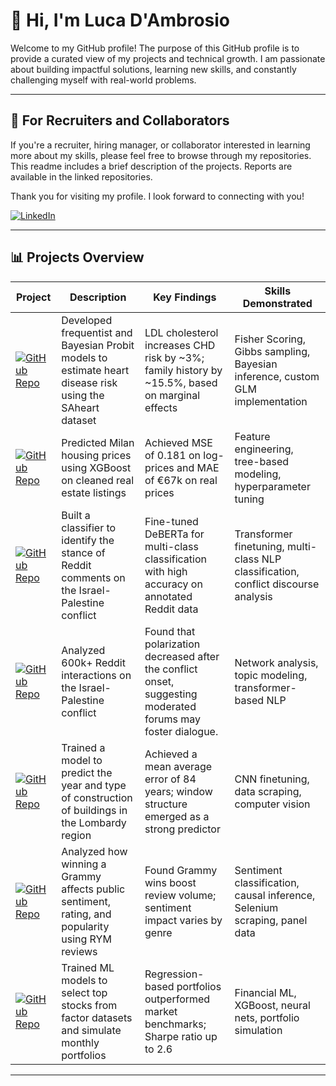 # 👋 Hi, I'm Luca D'Ambrosio

Welcome to my GitHub profile!  The purpose of this GitHub profile is to provide a curated view of my projects and technical growth. 
I am passionate about building impactful solutions, learning new skills, and constantly challenging myself with real-world problems.

---

## 👀 For Recruiters and Collaborators

If you're a recruiter, hiring manager, or collaborator interested in learning more about my skills, please feel free to browse through my repositories. This readme includes a brief description of the projects. Reports are available in the linked repositories.

Thank you for visiting my profile. I look forward to connecting with you!

[![LinkedIn](https://img.shields.io/badge/LinkedIn-Profile-blue)](https://www.linkedin.com/in/luca-dambrosio-worklife)

---

## 📊 Projects Overview

| Project | Description | Key Findings | Skills Demonstrated |
|---------|-------------|--------------|----------------------|
| [![GitHub Repo](https://img.shields.io/badge/GitHub-Repo-black?logo=github)](https://github.com/luca-dambrosio/probit-heart-disease-analysis) | Developed frequentist and Bayesian Probit models to estimate heart disease risk using the SAheart dataset | LDL cholesterol increases CHD risk by ~3%; family history by ~15.5%, based on marginal effects | Fisher Scoring, Gibbs sampling, Bayesian inference, custom GLM implementation |
| [![GitHub Repo](https://img.shields.io/badge/GitHub-Repo-black?logo=github)](https://github.com/luca-dambrosio/milan-house-price-xgboost) | Predicted Milan housing prices using XGBoost on cleaned real estate listings | Achieved MSE of 0.181 on log-prices and MAE of €67k on real prices | Feature engineering, tree-based modeling, hyperparameter tuning |
| [![GitHub Repo](https://img.shields.io/badge/GitHub-Repo-black?logo=github)](https://github.com/luca-dambrosio/Israel_palestine_NLP_classifier) | Built a classifier to identify the stance of Reddit comments on the Israel-Palestine conflict | Fine-tuned DeBERTa for multi-class classification with high accuracy on annotated Reddit data | Transformer finetuning, multi-class NLP classification, conflict discourse analysis |
| [![GitHub Repo](https://img.shields.io/badge/GitHub-Repo-black?logo=github)](https://github.com/luca-dambrosio/network_analysis_israel_palestine) | Analyzed 600k+ Reddit interactions on the Israel-Palestine conflict | Found that polarization decreased after the conflict onset, suggesting moderated forums may foster dialogue. | Network analysis, topic modeling, transformer-based NLP |
| [![GitHub Repo](https://img.shields.io/badge/GitHub-Repo-black?logo=github)](https://github.com/luca-dambrosio/building-age-prediction-lombardy) | Trained a model to predict the year and type of construction of buildings in the Lombardy region | Achieved a mean average error of 84 years; window structure emerged as a strong predictor | CNN finetuning, data scraping, computer vision |
| [![GitHub Repo](https://img.shields.io/badge/GitHub-Repo-black?logo=github)](https://github.com/luca-dambrosio/grammy-impact-review-analysis) | Analyzed how winning a Grammy affects public sentiment, rating, and popularity using RYM reviews | Found Grammy wins boost review volume; sentiment impact varies by genre | Sentiment classification, causal inference, Selenium scraping, panel data |
| [![GitHub Repo](https://img.shields.io/badge/GitHub-Repo-black?logo=github)](https://github.com/luca-dambrosio/asset-selection-ml-predictive-portfolios) | Trained ML models to select top stocks from factor datasets and simulate monthly portfolios | Regression-based portfolios outperformed market benchmarks; Sharpe ratio up to 2.6 | Financial ML, XGBoost, neural nets, portfolio simulation |



---
